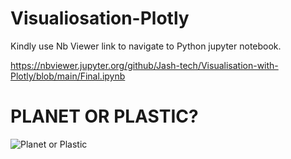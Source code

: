 # Visualiosation-Plotly

Kindly use Nb Viewer link to navigate to Python jupyter notebook.

https://nbviewer.jupyter.org/github/Jash-tech/Visualisation-with-Plotly/blob/main/Final.ipynb

 # PLANET OR PLASTIC?
 
 

![Planet or Plastic ](https://github.com/Jash-tech/Visualisation-with-Plotly/blob/main/a.png)
